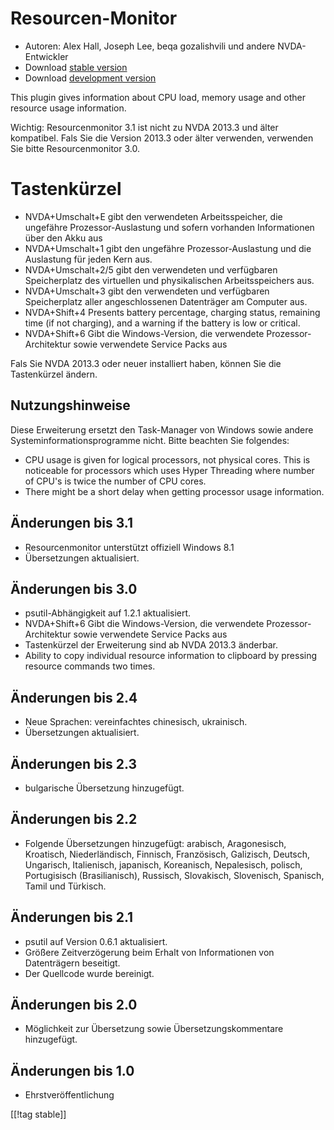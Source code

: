 # Resourcen-Monitor #

* Autoren: Alex Hall, Joseph Lee, beqa gozalishvili und andere
  NVDA-Entwickler
* Download [stable version][1]
* Download [development version][2]

This plugin gives information about CPU load, memory usage and other
resource usage information.

Wichtig: Resourcenmonitor 3.1 ist nicht zu NVDA 2013.3 und älter
kompatibel. Fals Sie die Version 2013.3 oder älter verwenden, verwenden Sie
bitte  Resourcenmonitor 3.0.

# Tastenkürzel #

* NVDA+Umschalt+E gibt den verwendeten Arbeitsspeicher, die ungefähre
  Prozessor-Auslastung und sofern vorhanden Informationen über den Akku aus
* NVDA+Umschalt+1 gibt den  ungefähre Prozessor-Auslastung und die
  Auslastung für jeden Kern aus.
* NVDA+Umschalt+2/5 gibt den verwendeten und verfügbaren Speicherplatz des
  virtuellen und physikalischen Arbeitsspeichers aus.
* NVDA+Umschalt+3 gibt den verwendeten und verfügbaren Speicherplatz aller
  angeschlossenen Datenträger am Computer aus.
* NVDA+Shift+4 Presents battery percentage, charging status, remaining time
  (if not charging), and a warning if the battery is low or critical.
* NVDA+Shift+6 Gibt die Windows-Version, die verwendete
  Prozessor-Architektur  sowie verwendete Service Packs aus

Fals Sie NVDA 2013.3 oder neuer installiert haben, können Sie die
Tastenkürzel ändern.

## Nutzungshinweise ##

Diese Erweiterung ersetzt den Task-Manager von Windows sowie andere
Systeminformationsprogramme nicht. Bitte beachten Sie folgendes:

* CPU usage is given for logical processors, not physical cores. This is
  noticeable for processors which uses Hyper Threading where number of CPU's
  is twice the number of CPU cores.
* There might be a short delay when getting processor usage information.

## Änderungen bis 3.1 ##

* Resourcenmonitor unterstützt offiziell Windows 8.1
* Übersetzungen aktualisiert.

## Änderungen bis 3.0 ##

* psutil-Abhängigkeit auf 1.2.1 aktualisiert.
* NVDA+Shift+6 Gibt die Windows-Version, die verwendete
  Prozessor-Architektur sowie verwendete Service Packs aus
* Tastenkürzel der Erweiterung sind ab NVDA 2013.3 änderbar.
* Ability to copy individual resource information to clipboard by pressing
  resource commands two times.

## Änderungen bis 2.4 ##

* Neue Sprachen: vereinfachtes chinesisch, ukrainisch.
* Übersetzungen aktualisiert.

## Änderungen bis 2.3 ##

* bulgarische Übersetzung hinzugefügt.

## Änderungen bis 2.2 ##

* Folgende Übersetzungen hinzugefügt: arabisch, Aragonesisch, Kroatisch,
  Niederländisch, Finnisch, Französisch, Galizisch, Deutsch, Ungarisch,
  Italienisch, japanisch, Koreanisch, Nepalesisch, polisch, Portugisisch
  (Brasilianisch), Russisch, Slovakisch, Slovenisch, Spanisch, Tamil und
  Türkisch.

## Änderungen bis 2.1 ##

* psutil auf Version 0.6.1 aktualisiert.
* Größere Zeitverzögerung beim Erhalt von Informationen von Datenträgern
  beseitigt.
* Der Quellcode wurde bereinigt.

## Änderungen bis 2.0 ##

* Möglichkeit zur Übersetzung sowie Übersetzungskommentare hinzugefügt.

## Änderungen bis 1.0 ##

* Ehrstveröffentlichung

[[!tag stable]]

[1]: http://addons.nvda-project.org/files/get.php?file=rm

[2]: http://addons.nvda-project.org/files/get.php?file=rm-dev

